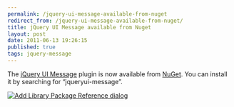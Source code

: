 ```yaml
---
permalink: /jquery-ui-message-available-from-nuget
redirect_from: /jquery-ui-message-available-from-nuget/
title: jQuery UI Message available from Nuget 
layout: post
date: 2011-06-13 19:26:15
published: true
tags: jquery-message
---
```



The [jQuery UI Message](http://code.google.com/p/jquery-message/) plugin is now available from [NuGet](http://nuget.org/List/Packages/jQueryUI-Message). You can install it by searching for “jqueryui-message”.

[![Add Library Package Reference dialog](http://res.cloudinary.com/jrummell/image/upload/h_169,w_300/v1437489328/add-library-package-reference_hap1zu.png "Add Library Package Reference dialog")](http://res.cloudinary.com/jrummell/image/upload/v1437489328/add-library-package-reference_hap1zu.png)


